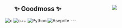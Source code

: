 
<!--
**Goodmoss/Goodmoss** is a ✨ _special_ ✨ repository because its `README.md` (this file) appears on your GitHub profile.

![C](https://img.shields.io/badge/c-%2300599C.svg?style=for-the-badge&logo=c&logoColor=white)
  ![C++](https://img.shields.io/badge/c++-%2300599C.svg?style=for-the-badge&logo=c%2B%2B&logoColor=white)
  ![Python](https://img.shields.io/badge/python-3670A0?style=for-the-badge&logo=python&logoColor=ffdd54)

[![Top Langs](https://github-readme-stats.vercel.app/api/top-langs/?username=Goodmoss&layout=compact)](https://github.com/anuraghazra/github-readme-stats)
[![Top Langs](https://github-readme-stats.vercel.app/api/top-langs/?username=Goodmoss&layout=compact)](https://github.com/anuraghazra/github-readme-stats)

-->

<div align=center>
  
  <a><img align="right" src="https://github-readme-stats.vercel.app/api/top-langs/?username=Goodmoss&layout=compact&langs_count=10"/></a>
  
  
  
  
  ## ✨ Goodmoss ✨
  
  <img alt="c" src ="https://img.shields.io/badge/c-A8B9CC.svg?&style=for-the-badge&logo=c&logoColor=white"/>
  <img alt="c++" src ="https://img.shields.io/badge/c++-00599C.svg?&style=for-the-badge&logo=c%2B%2B&logoColor=white"/>
  <img alt="Python" src ="https://img.shields.io/badge/Python-3776AB.svg?&style=for-the-badge&logo=Python&logoColor=white"/>
  <img alt="Aseprite" src ="https://img.shields.io/badge/Aseprite-7D929E.svg?&style=for-the-badge&logo=Aseprite&logoColor=white"/>
  ---
  <a href="https://www.instagram.com/_r0u0r_/“><img src="https://img.shields.io/badge/Instagram-E4405F?style=flat-square&logo=Instagram&logoColor=white&link=https://www.instagram.com/_r0u0r_/"/></a>
  <a href="https://twitter.com/Life_is_PIXEL“><img src="https://img.shields.io/badge/Twitter-1DA1F2?style=flat-square&logo=Twitter&logoColor=white&link=https://twitter.com/Life_is_PIXEL/"/></a>
  
  
  
</div>


